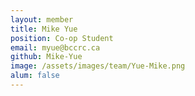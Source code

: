 ```yaml
---
layout: member
title: Mike Yue
position: Co-op Student
email: myue@bccrc.ca
github: Mike-Yue
image: /assets/images/team/Yue-Mike.png
alum: false
---
```

